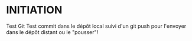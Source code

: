# INITIATION
Test Git
Test commit dans le dépôt local suivi d'un git push pour l'envoyer dans le dépôt distant ou le "pousser"!